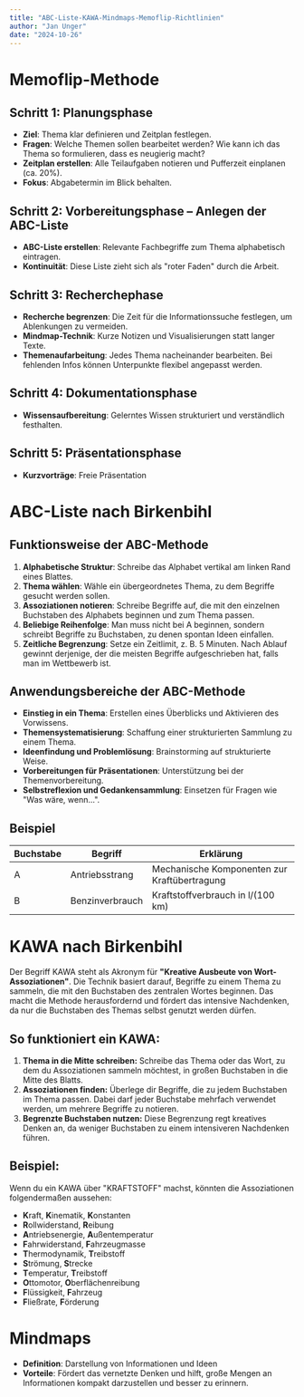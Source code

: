 ```yaml
---
title: "ABC-Liste-KAWA-Mindmaps-Memoflip-Richtlinien"
author: "Jan Unger"
date: "2024-10-26"
---
```


# Memoflip-Methode

## Schritt 1: Planungsphase

- **Ziel**: Thema klar definieren und Zeitplan festlegen.
- **Fragen**: Welche Themen sollen bearbeitet werden? Wie kann ich das Thema so formulieren, dass es neugierig macht?
- **Zeitplan erstellen**: Alle Teilaufgaben notieren und Pufferzeit einplanen (ca. 20%).
- **Fokus**: Abgabetermin im Blick behalten.

## Schritt 2: Vorbereitungsphase – Anlegen der ABC-Liste

- **ABC-Liste erstellen**: Relevante Fachbegriffe zum Thema alphabetisch eintragen.
- **Kontinuität**: Diese Liste zieht sich als "roter Faden" durch die Arbeit.

## Schritt 3: Recherchephase

- **Recherche begrenzen**: Die Zeit für die Informationssuche festlegen, um Ablenkungen zu vermeiden.
- **Mindmap-Technik**: Kurze Notizen und Visualisierungen statt langer Texte.
- **Themenaufarbeitung**: Jedes Thema nacheinander bearbeiten. Bei fehlenden Infos können Unterpunkte flexibel angepasst werden.

## Schritt 4: Dokumentationsphase

- **Wissensaufbereitung**: Gelerntes Wissen strukturiert und verständlich festhalten.

## Schritt 5: Präsentationsphase

- **Kurzvorträge**: Freie Präsentation

# ABC-Liste nach Birkenbihl

## Funktionsweise der ABC-Methode

1. **Alphabetische Struktur**: Schreibe das Alphabet vertikal am linken Rand eines Blattes.
2. **Thema wählen**: Wähle ein übergeordnetes Thema, zu dem Begriffe gesucht werden sollen.
3. **Assoziationen notieren**: Schreibe Begriffe auf, die mit den einzelnen Buchstaben des Alphabets beginnen und zum Thema passen.
4. **Beliebige Reihenfolge**: Man muss nicht bei A beginnen, sondern schreibt Begriffe zu Buchstaben, zu denen spontan Ideen einfallen.
5. **Zeitliche Begrenzung**: Setze ein Zeitlimit, z. B. 5 Minuten. Nach Ablauf gewinnt derjenige, der die meisten Begriffe aufgeschrieben hat, falls man im Wettbewerb ist.

## Anwendungsbereiche der ABC-Methode

- **Einstieg in ein Thema**: Erstellen eines Überblicks und Aktivieren des Vorwissens.
- **Themensystematisierung**: Schaffung einer strukturierten Sammlung zu einem Thema.
- **Ideenfindung und Problemlösung**: Brainstorming auf strukturierte Weise.
- **Vorbereitungen für Präsentationen**: Unterstützung bei der Themenvorbereitung.
- **Selbstreflexion und Gedankensammlung**: Einsetzen für Fragen wie "Was wäre, wenn...".

## Beispiel

| Buchstabe | Begriff         | Erklärung                                    |
| --------- | --------------- | -------------------------------------------- |
| A         | Antriebsstrang  | Mechanische Komponenten zur Kraftübertragung |
| B         | Benzinverbrauch | Kraftstoffverbrauch in l/(100 km)            |

# KAWA nach Birkenbihl

Der Begriff KAWA steht als Akronym für **"Kreative Ausbeute von Wort-Assoziationen"**. Die Technik basiert darauf, Begriffe zu einem Thema zu sammeln, die mit den Buchstaben des zentralen Wortes beginnen. Das macht die Methode herausfordernd und fördert das intensive Nachdenken, da nur die Buchstaben des Themas selbst genutzt werden dürfen.

## So funktioniert ein KAWA:

1. **Thema in die Mitte schreiben:** Schreibe das Thema oder das Wort, zu dem du Assoziationen sammeln möchtest, in großen Buchstaben in die Mitte des Blatts.
2. **Assoziationen finden:** Überlege dir Begriffe, die zu jedem Buchstaben im Thema passen. Dabei darf jeder Buchstabe mehrfach verwendet werden, um mehrere Begriffe zu notieren.
3. **Begrenzte Buchstaben nutzen:** Diese Begrenzung regt kreatives Denken an, da weniger Buchstaben zu einem intensiveren Nachdenken führen.

## Beispiel:

Wenn du ein KAWA über "KRAFTSTOFF" machst, könnten die Assoziationen folgendermaßen aussehen:

- **K**raft, **K**inematik, **K**onstanten
- **R**ollwiderstand, **R**eibung
- **A**ntriebsenergie, **A**ußentemperatur
- **F**ahrwiderstand, **F**ahrzeugmasse
- **T**hermodynamik, **T**reibstoff
- **S**trömung, **S**trecke
- **T**emperatur, **T**reibstoff
- **O**ttomotor, **O**berflächenreibung
- **F**lüssigkeit, **F**ahrzeug
- **F**ließrate, **F**örderung

   
# Mindmaps

- **Definition**: Darstellung von Informationen und Ideen
- **Vorteile**: Fördert das vernetzte Denken und hilft, große Mengen an Informationen kompakt darzustellen und besser zu erinnern.